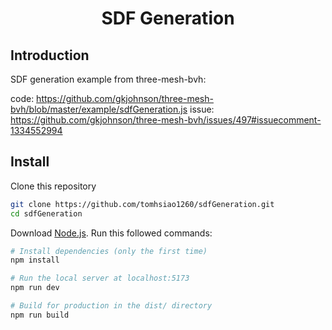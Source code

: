 <h1 align="center">SDF Generation</h1>

## Introduction

SDF generation example from three-mesh-bvh:

code: https://github.com/gkjohnson/three-mesh-bvh/blob/master/example/sdfGeneration.js
issue: https://github.com/gkjohnson/three-mesh-bvh/issues/497#issuecomment-1334552994


## Install

Clone this repository
```bash
git clone https://github.com/tomhsiao1260/sdfGeneration.git
cd sdfGeneration
```

Download [Node.js](https://nodejs.org/en/download/).
Run this followed commands:

``` bash
# Install dependencies (only the first time)
npm install

# Run the local server at localhost:5173
npm run dev

# Build for production in the dist/ directory
npm run build
```

<!-- ## Getting Started -->

<!-- ## Notes -->
